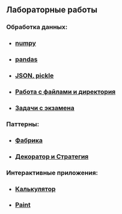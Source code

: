 ## Лабораторные работы

### Обработка данных:

* ### [numpy](https://github.com/Vinnjy/python/tree/numpy)

* ### [pandas](https://github.com/Vinnjy/python/tree/pandas)

* ### [JSON, pickle](https://github.com/Vinnjy/python/tree/json_pickle)

* ### [Работа с файлами и директория](https://github.com/Vinnjy/python/tree/file_directory)

* ### [Задачи с экзамена](https://github.com/Vinnjy/python/tree/batman)

### Паттерны:

+ ### [Фабрика](https://github.com/Vinnjy/python/tree/factory)

+ ### [Декоратор и Стратегия](https://github.com/Vinnjy/python/tree/decorator_strategy)

### Интерактивные приложения:

* ### [Калькулятор](https://github.com/Vinnjy/python/tree/tkinter/tkinter/calculate)

* ### [Paint](https://github.com/Vinnjy/python/tree/canvas/canvas/paint) 
